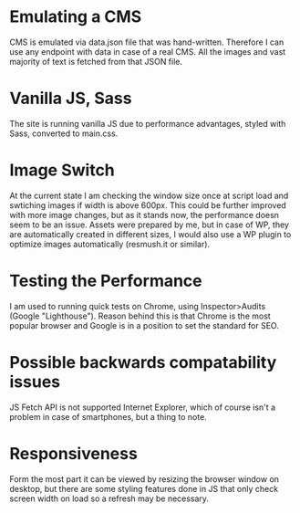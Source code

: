 # Emulating a CMS

CMS is emulated via data.json file that was hand-written.
Therefore I can use any endpoint with data in case of a real CMS.
All the images and vast majority of text is fetched from that JSON file.

# Vanilla JS, Sass

The site is running vanilla JS due to performance advantages, styled with Sass, converted to main.css.

# Image Switch

At the current state I am checking the window size once at script load and swtiching images if width is above 600px. This could be further improved with more image changes, but as it stands now, the performance doesn seem to be an issue. Assets were prepared by me, but in case of WP, they are automatically created in different sizes, I would also use a WP plugin to optimize images automatically (resmush.it or similar).

# Testing the Performance

I am used to running quick tests on Chrome, using Inspector>Audits (Google "Lighthouse"). Reason behind this is that Chrome is the most popular browser and Google is in a position to set the standard for SEO.

# Possible backwards compatability issues

JS Fetch API is not supported Internet Explorer, which of course isn't a problem in case of smartphones, but a thing to note.

# Responsiveness

Form the most part it can be viewed by resizing the browser window on desktop, but there are some styling features done in JS that only check screen width on load so a refresh may be necessary.

